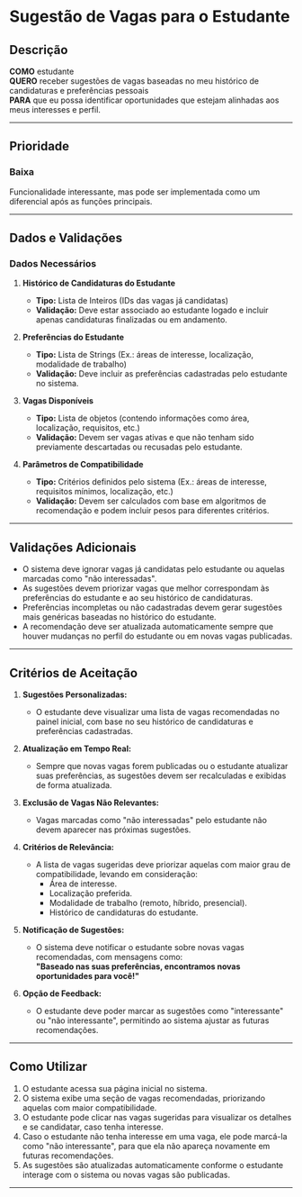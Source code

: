 # Sugestão de Vagas para o Estudante

## Descrição

**COMO** estudante  
**QUERO** receber sugestões de vagas baseadas no meu histórico de candidaturas e preferências pessoais  
**PARA** que eu possa identificar oportunidades que estejam alinhadas aos meus interesses e perfil.

---

## Prioridade  
### Baixa  
Funcionalidade interessante, mas pode ser implementada como um diferencial após as funções principais.  

---
## Dados e Validações

### Dados Necessários

1. **Histórico de Candidaturas do Estudante**  
   - **Tipo:** Lista de Inteiros (IDs das vagas já candidatas)  
   - **Validação:** Deve estar associado ao estudante logado e incluir apenas candidaturas finalizadas ou em andamento.  

2. **Preferências do Estudante**  
   - **Tipo:** Lista de Strings (Ex.: áreas de interesse, localização, modalidade de trabalho)  
   - **Validação:** Deve incluir as preferências cadastradas pelo estudante no sistema.  

3. **Vagas Disponíveis**  
   - **Tipo:** Lista de objetos (contendo informações como área, localização, requisitos, etc.)  
   - **Validação:** Devem ser vagas ativas e que não tenham sido previamente descartadas ou recusadas pelo estudante.  

4. **Parâmetros de Compatibilidade**  
   - **Tipo:** Critérios definidos pelo sistema (Ex.: áreas de interesse, requisitos mínimos, localização, etc.)  
   - **Validação:** Devem ser calculados com base em algoritmos de recomendação e podem incluir pesos para diferentes critérios.  

---

## Validações Adicionais

- O sistema deve ignorar vagas já candidatas pelo estudante ou aquelas marcadas como "não interessadas".  
- As sugestões devem priorizar vagas que melhor correspondam às preferências do estudante e ao seu histórico de candidaturas.  
- Preferências incompletas ou não cadastradas devem gerar sugestões mais genéricas baseadas no histórico do estudante.  
- A recomendação deve ser atualizada automaticamente sempre que houver mudanças no perfil do estudante ou em novas vagas publicadas.  

---

## Critérios de Aceitação

1. **Sugestões Personalizadas:**  
   - O estudante deve visualizar uma lista de vagas recomendadas no painel inicial, com base no seu histórico de candidaturas e preferências cadastradas.  

2. **Atualização em Tempo Real:**  
   - Sempre que novas vagas forem publicadas ou o estudante atualizar suas preferências, as sugestões devem ser recalculadas e exibidas de forma atualizada.  

3. **Exclusão de Vagas Não Relevantes:**  
   - Vagas marcadas como "não interessadas" pelo estudante não devem aparecer nas próximas sugestões.  

4. **Critérios de Relevância:**  
   - A lista de vagas sugeridas deve priorizar aquelas com maior grau de compatibilidade, levando em consideração:  
     - Área de interesse.  
     - Localização preferida.  
     - Modalidade de trabalho (remoto, híbrido, presencial).  
     - Histórico de candidaturas do estudante.  

5. **Notificação de Sugestões:**  
   - O sistema deve notificar o estudante sobre novas vagas recomendadas, com mensagens como:  
     **"Baseado nas suas preferências, encontramos novas oportunidades para você!"**  

6. **Opção de Feedback:**  
   - O estudante deve poder marcar as sugestões como "interessante" ou "não interessante", permitindo ao sistema ajustar as futuras recomendações.  

---

## Como Utilizar

1. O estudante acessa sua página inicial no sistema.  
2. O sistema exibe uma seção de vagas recomendadas, priorizando aquelas com maior compatibilidade.  
3. O estudante pode clicar nas vagas sugeridas para visualizar os detalhes e se candidatar, caso tenha interesse.  
4. Caso o estudante não tenha interesse em uma vaga, ele pode marcá-la como "não interessante", para que ela não apareça novamente em futuras recomendações.  
5. As sugestões são atualizadas automaticamente conforme o estudante interage com o sistema ou novas vagas são publicadas.  

---

